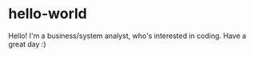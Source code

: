
# hello-world
Hello! I'm a business/system analyst, who's interested in coding.
Have a great day :)

